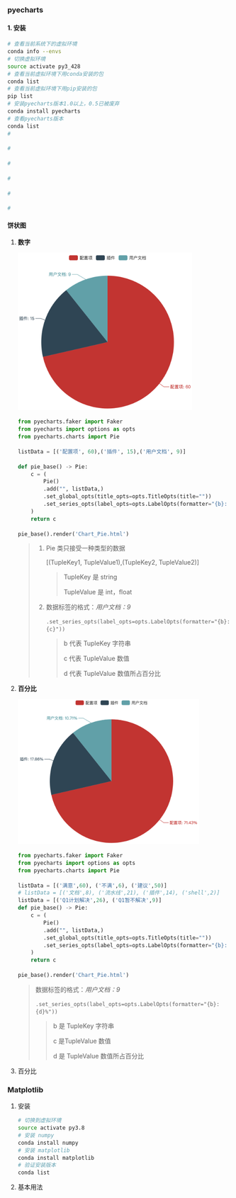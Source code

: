 ### pyecharts

#### 1. 安装

```bash
# 查看当前系统下的虚拟环境
conda info --envs
# 切换虚拟环境
source activate py3_428
# 查看当前虚拟环境下用conda安装的包
conda list
# 查看当前虚拟环境下用pip安装的包
pip list
# 安装pyecharts版本1.0以上，0.5已被废弃
conda install pyecharts
# 查看pyecharts版本
conda list
# 

# 

# 

# 

# 

# 


```



#### 饼状图

1. **数字**

   <img src="https://raw.githubusercontent.com/jiangsai0502/PicBedRepo/master/img/20200204103234.png" style="zoom:40%;" />

   ```python
   from pyecharts.faker import Faker
   from pyecharts import options as opts
   from pyecharts.charts import Pie
   
   listData = [('配置项', 60),('插件', 15),('用户文档', 9)]
   
   def pie_base() -> Pie:
       c = (
           Pie()
           .add("", listData,)
           .set_global_opts(title_opts=opts.TitleOpts(title=""))
           .set_series_opts(label_opts=opts.LabelOpts(formatter="{b}: {c}"))
       )
       return c
   
   pie_base().render('Chart_Pie.html')
   ```

   > 1. Pie 类只接受一种类型的数据 
   >
   >    [(TupleKey1, TupleValue1),(TupleKey2, TupleValue2)]
   >
   >    > TupleKey 是 string
   >    >
   >    > TupleValue 是 int，float
   >
   > 2. 数据标签的格式：*用户文档：9*
   >
   >    `.set_series_opts(label_opts=opts.LabelOpts(formatter="{b}: {c}"))`
   >
   >    > b 代表 TupleKey 字符串
   >    >
   >    > c 代表 TupleValue 数值
   >    >
   >    > d 代表 TupleValue 数值所占百分比

2. **百分比**

   <img src="https://raw.githubusercontent.com/jiangsai0502/PicBedRepo/master/img/20200204102250.png" style="zoom:40%;" />

   ```python
   from pyecharts.faker import Faker
   from pyecharts import options as opts
   from pyecharts.charts import Pie
   
   listData = [('满意',60), ('不满',6), ('建议',50)]
   # listData = [('文档',8), ('流水线',21), ('插件',14), ('shell',2)]
   listData = [('Q1计划解决',26), ('Q1暂不解决',9)]
   def pie_base() -> Pie:
       c = (
           Pie()
           .add("", listData,)
           .set_global_opts(title_opts=opts.TitleOpts(title=""))
           .set_series_opts(label_opts=opts.LabelOpts(formatter="{b}: {d}%"))
       )
       return c
   
   pie_base().render('Chart_Pie.html')
   ```

   > 数据标签的格式：*用户文档：9*
   >
   > `.set_series_opts(label_opts=opts.LabelOpts(formatter="{b}: {d}%"))`
   >
   > > b 是 TupleKey 字符串
   > >
   > > c 是TupleValue 数值
   > >
   > > d 是 TupleValue 数值所占百分比

3. 百分比



### Matplotlib

1. 安装

   ```bash
   # 切换到虚拟环境
   source activate py3.8
   # 安装 numpy
   conda install numpy
   # 安装 matplotlib
   conda install matplotlib
   # 验证安装版本
   conda list
   ```

2. 基本用法

   ```
   
   ```

   